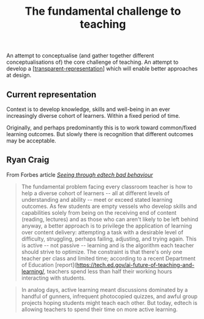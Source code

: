 ﻿---
backlinks:
- title: 'Teaching '
  url: /memex/sense/Teaching/teaching.html
title: The fundamental challenge to teaching
---
An attempt to conceptualise (and gather together different conceptualisations of) the core challenge of teaching. An attempt to develop a [[transparent-representation]] which will enable better approaches at design.  

## Current representation

Context is to develop knowledge, skills and well-being in an ever increasingly diverse cohort of learners. Within a fixed period of time.

Originally, and perhaps predominantly this is to work toward common/fixed learning outcomes. But slowly there is recognition that different outcomes may be acceptable.




## Ryan Craig

From Forbes article [_Seeing through edtech bad behaviour_](https://www.forbes.com/sites/ryancraig/2023/10/06/seeing-through-edtech-bad-behavior/?sh=4ed2be00333e)

> The fundamental problem facing every classroom teacher is how to help a diverse cohort of learners -- all at different levels of understanding and ability -- meet or exceed stated learning outcomes. As few students are empty vessels who develop skills and capabilities solely from being on the receiving end of content (reading, lectures) and as those who can aren't likely to be left behind anyway, a better approach is to privilege the application of learning over content delivery: attempting a task with a desirable level of difficulty, struggling, perhaps failing, adjusting, and trying again. This is active -- not passive -- learning and is the algorithm each teacher should strive to optimize. The constraint is that there's only one teacher per class and limited time; according to a recent Department of Education [report](https://tech.ed.gov/ai-future-of-teaching-and-learning/, teachers spend less than half their working hours interacting with students.

> In analog days, active learning meant discussions dominated by a handful of gunners, infrequent photocopied quizzes, and awful group projects hoping students might teach each other. But today, edtech is allowing teachers to spend their time on more active learning.


[//begin]: # "Autogenerated link references for markdown compatibility"
[transparent-representation]: ../Representations/transparent-representation "Transparent representation"
[//end]: # "Autogenerated link references"
